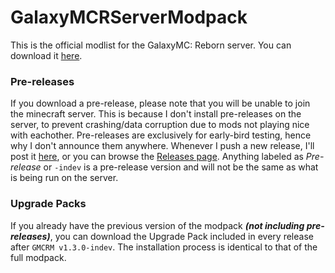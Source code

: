 # GalaxyMCRServerModpack
This is the official modlist for the GalaxyMC: Reborn server. You can download it [here](https://github.com/SeaswimmerTheFsh/GalaxyMCRServerModpack/releases).
### Pre-releases
If you download a pre-release, please note that you will be unable to join the minecraft server. This is because I don't install pre-releases on the server, to prevent crashing/data corruption due to mods not playing nice with eachother. Pre-releases are exclusively for early-bird testing, hence why I don't announce them anywhere. Whenever I push a new release, I'll post it [here](https://discord.gg/wPE5VfBVUM), or you can browse the [Releases page](https://github.com/SeaswimmerTheFsh/GalaxyMCRServerModpack/releases). Anything labeled as *Pre-release* or ``-indev`` is a pre-release version and will not be the same as what is being run on the server.
### Upgrade Packs
If you already have the previous version of the modpack ***(not including pre-releases)***, you can download the Upgrade Pack included in every release after ``GMCRM v1.3.0-indev``. The installation process is identical to that of the full modpack.
